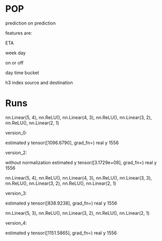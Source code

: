 # POP
prediction on prediction

features are:

ETA

week day

on or off

day time bucket

h3 index source and destination

# Runs

nn.Linear(5, 4),
nn.ReLU(),
nn.Linear(4, 3),
nn.ReLU(),
nn.Linear(3, 2),
nn.ReLU(),
nn.Linear(2, 1)


version_0:

estimated y
tensor([1096.6790], grad_fn=<AddBackward0>)
real y
1556

version_2:

without normalization
estimated y
tensor([3.1729e+08], grad_fn=<AddBackward0>)
real y
1556


nn.Linear(5, 4),
nn.ReLU(),
nn.Linear(4, 3),
nn.ReLU(),
nn.Linear(3, 3),
nn.ReLU(),
nn.Linear(3, 2),
nn.ReLU(),
nn.Linear(2, 1)

version_3:

estimated y
tensor([838.9238], grad_fn=<AddBackward0>)
real y
1556


nn.Linear(5, 3),
nn.ReLU(),
nn.Linear(3, 2),
nn.ReLU(),
nn.Linear(2, 1)

version_4:

estimated y
tensor([1151.5865], grad_fn=<AddBackward0>)
real y
1556